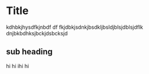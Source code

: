 # Title 
kdhbkjhysdfkjnbdf
df fkjdbkjsdnkjbsdkljbsldjblsjdblsjdflk
dnjbkbdhksjbckjdsbcksjd

## sub heading
 hi hi ihi hi
